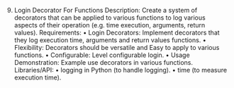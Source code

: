 9. Login Decorator For Functions
Description:
Create a system of decorators that can be applied to various
functions to log various aspects of their operation (e.g. time
execution, arguments, return values).
Requirements:
• Login Decorators: Implement decorators that
they log execution time, arguments and return values
functions.
• Flexibility: Decorators should be versatile and
Easy to apply to various functions.
• Configurable: Level configurable
login.
• Usage Demonstration: Example use
decorators in various functions.
Libraries/API:
• logging in Python (to handle logging).
• time (to measure execution time).
